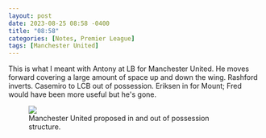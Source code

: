 ```yaml
---
layout: post
date: 2023-08-25 08:58 -0400
title: "08:58"
categories: [Notes, Premier League]
tags: [Manchester United]
---
```


This is what I meant with Antony at LB for Manchester United. He moves forward covering a large amount of space up and down the wing. Rashford inverts. Casemiro to LCB out of possession. Eriksen in for Mount; Fred would have been more useful but he's gone.

<figure>
    <img src="https://i.imgur.com/ROSxk2b.jpg">
    <figcaption>Manchester United proposed in and out of possession structure.</figcaption>
</figure> 


